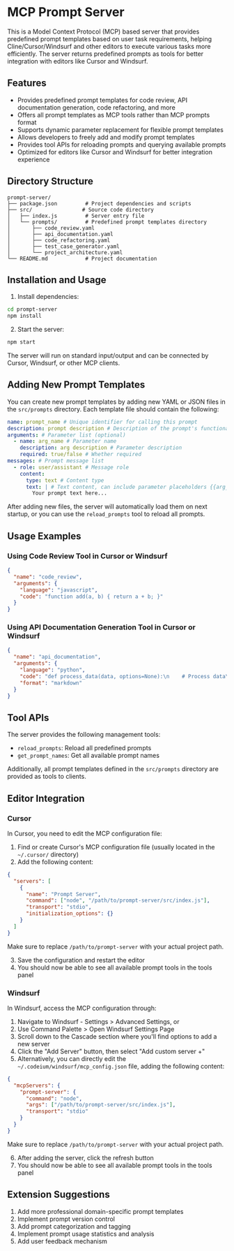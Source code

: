 # MCP Prompt Server

This is a Model Context Protocol (MCP) based server that provides predefined prompt templates based on user task requirements, helping Cline/Cursor/Windsurf and other editors to execute various tasks more efficiently. The server returns predefined prompts as tools for better integration with editors like Cursor and Windsurf.

## Features

- Provides predefined prompt templates for code review, API documentation generation, code refactoring, and more
- Offers all prompt templates as MCP tools rather than MCP prompts format
- Supports dynamic parameter replacement for flexible prompt templates
- Allows developers to freely add and modify prompt templates
- Provides tool APIs for reloading prompts and querying available prompts
- Optimized for editors like Cursor and Windsurf for better integration experience

## Directory Structure

```
prompt-server/
├── package.json         # Project dependencies and scripts
├── src/                # Source code directory
│   ├── index.js         # Server entry file
│   └── prompts/         # Predefined prompt templates directory
│       ├── code_review.yaml
│       ├── api_documentation.yaml
│       ├── code_refactoring.yaml
│       ├── test_case_generator.yaml
│       └── project_architecture.yaml
└── README.md            # Project documentation
```

## Installation and Usage

1. Install dependencies:

```bash
cd prompt-server
npm install
```

2. Start the server:

```bash
npm start
```

The server will run on standard input/output and can be connected by Cursor, Windsurf, or other MCP clients.

## Adding New Prompt Templates

You can create new prompt templates by adding new YAML or JSON files in the `src/prompts` directory. Each template file should contain the following:

```yaml
name: prompt_name # Unique identifier for calling this prompt
description: prompt description # Description of the prompt's functionality
arguments: # Parameter list (optional)
  - name: arg_name # Parameter name
    description: arg description # Parameter description
    required: true/false # Whether required
messages: # Prompt message list
  - role: user/assistant # Message role
    content:
      type: text # Content type
      text: | # Text content, can include parameter placeholders {{arg_name}}
        Your prompt text here...
```

After adding new files, the server will automatically load them on next startup, or you can use the `reload_prompts` tool to reload all prompts.

## Usage Examples

### Using Code Review Tool in Cursor or Windsurf

```json
{
  "name": "code_review",
  "arguments": {
    "language": "javascript",
    "code": "function add(a, b) { return a + b; }"
  }
}
```

### Using API Documentation Generation Tool in Cursor or Windsurf

```json
{
  "name": "api_documentation",
  "arguments": {
    "language": "python",
    "code": "def process_data(data, options=None):\n    # Process data\n    return result",
    "format": "markdown"
  }
}
```

## Tool APIs

The server provides the following management tools:

- `reload_prompts`: Reload all predefined prompts
- `get_prompt_names`: Get all available prompt names

Additionally, all prompt templates defined in the `src/prompts` directory are provided as tools to clients.

## Editor Integration

### Cursor

In Cursor, you need to edit the MCP configuration file:

1. Find or create Cursor's MCP configuration file (usually located in the `~/.cursor/` directory)
2. Add the following content:

```json
{
  "servers": [
    {
      "name": "Prompt Server",
      "command": ["node", "/path/to/prompt-server/src/index.js"],
      "transport": "stdio",
      "initialization_options": {}
    }
  ]
}
```

Make sure to replace `/path/to/prompt-server` with your actual project path.

3. Save the configuration and restart the editor
4. You should now be able to see all available prompt tools in the tools panel

### Windsurf

In Windsurf, access the MCP configuration through:

1. Navigate to Windsurf - Settings > Advanced Settings, or
2. Use Command Palette > Open Windsurf Settings Page
3. Scroll down to the Cascade section where you'll find options to add a new server
4. Click the "Add Server" button, then select "Add custom server +"
5. Alternatively, you can directly edit the `~/.codeium/windsurf/mcp_config.json` file, adding the following content:

```json
{
  "mcpServers": {
    "prompt-server": {
      "command": "node",
      "args": ["/path/to/prompt-server/src/index.js"],
      "transport": "stdio"
    }
  }
}
```

Make sure to replace `/path/to/prompt-server` with your actual project path.

6. After adding the server, click the refresh button
7. You should now be able to see all available prompt tools in the tools panel

## Extension Suggestions

1. Add more professional domain-specific prompt templates
2. Implement prompt version control
3. Add prompt categorization and tagging
4. Implement prompt usage statistics and analysis
5. Add user feedback mechanism
